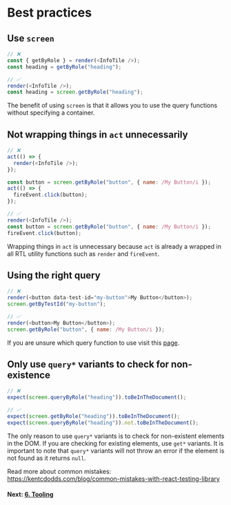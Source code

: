 # Best practices

## Use `screen`

```js
// ❌
const { getByRole } = render(<InfoTile />);
const heading = getByRole("heading");

// ✅
render(<InfoTile />);
const heading = screen.getByRole("heading");
```

The benefit of using `screen` is that it allows you to use the query functions without specifying a container.

## Not wrapping things in `act` unnecessarily

```js
// ❌
act(() => {
  render(<InfoTile />);
});

const button = screen.getByRole("button", { name: /My Button/i });
act(() => {
  fireEvent.click(button);
});

// ✅
render(<InfoTile />);
const button = screen.getByRole("button", { name: /My Button/i });
fireEvent.click(button);
```

Wrapping things in `act` is unnecessary because `act` is already a wrapped in all RTL utility functions such as `render` and `fireEvent`.

## Using the right query

```js
// ❌
render(<button data-test-id="my-button">My Button</button>);
screen.getByTestId("my-button");

// ✅
render(<button>My Button</button>);
screen.getByRole("button", { name: /My Button/i });
```

If you are unsure which query function to use visit this [page](https://testing-library.com/docs/queries/about/#priority).

## Only use `query*` variants to check for non-existence

```js
// ❌
expect(screen.queryByRole("heading")).toBeInTheDocument();

// ✅
expect(screen.getByRole("heading")).toBeInTheDocument();
expect(screen.queryByRole("heading")).not.toBeInTheDocument();
```

The only reason to use `query*` variants is to check for non-existent elements in the DOM. If you are checking for existing elements, use `get*` variants. It is important to note that `query*` variants will not throw an error if the element is not found as it returns `null`.

Read more about common mistakes: https://kentcdodds.com/blog/common-mistakes-with-react-testing-library

#### Next: [6. Tooling](../6.tooling/README.md)
